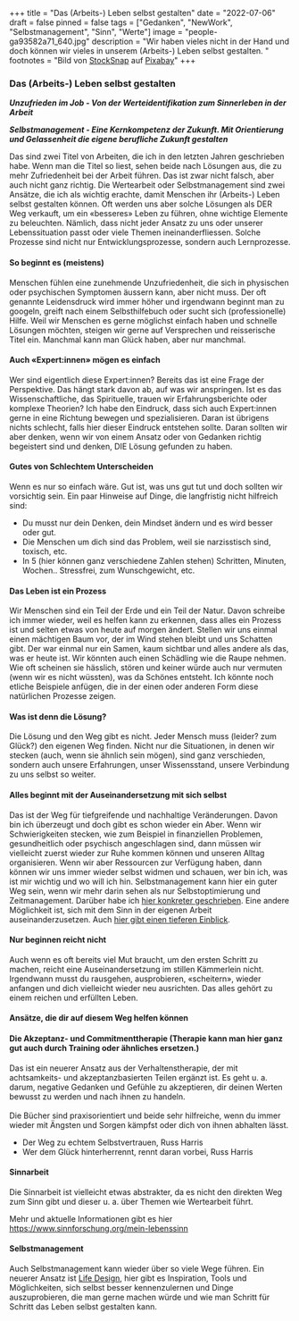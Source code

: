+++
title = "Das (Arbeits-) Leben selbst gestalten"
date = "2022-07-06"
draft = false
pinned = false
tags = ["Gedanken", "NewWork", "Selbstmanagement", "Sinn", "Werte"]
image = "people-ga93582a71_640.jpg"
description = "Wir haben vieles nicht in der Hand und doch können wir vieles in unserem (Arbeits-) Leben selbst gestalten. "
footnotes = "Bild von [StockSnap](https://pixabay.com/de/users/stocksnap-894430/?utm_source=link-attribution&utm_medium=referral&utm_campaign=image&utm_content=2591874) auf [Pixabay](https://pixabay.com/de/?utm_source=link-attribution&utm_medium=referral&utm_campaign=image&utm_content=2591874)"
+++
### **Das (Arbeits-) Leben selbst gestalten**

***Unzufrieden im Job - Von der Werteidentifikation zum Sinnerleben in der Arbeit*** 

***Selbstmanagement - Eine Kernkompetenz der Zukunft. Mit Orientierung und Gelassenheit die eigene berufliche Zukunft gestalten***  

Das sind zwei Titel von Arbeiten, die ich in den letzten Jahren geschrieben habe. Wenn man die Titel so liest, sehen beide nach Lösungen aus, die zu mehr Zufriedenheit bei der Arbeit führen. Das ist zwar nicht falsch, aber auch nicht ganz richtig. Die Wertearbeit oder Selbstmanagement sind zwei Ansätze, die ich als wichtig erachte, damit Menschen ihr (Arbeits-) Leben selbst gestalten können. Oft werden uns aber solche Lösungen als DER Weg verkauft, um ein «besseres» Leben zu führen, ohne wichtige Elemente zu beleuchten. Nämlich, dass nicht jeder Ansatz zu uns oder unserer Lebenssituation passt oder viele Themen ineinanderfliessen. Solche Prozesse sind nicht nur Entwicklungsprozesse, sondern auch Lernprozesse.

#### So beginnt es (meistens)

Menschen fühlen eine zunehmende Unzufriedenheit, die sich in physischen oder psychischen Symptomen äussern kann, aber nicht muss. Der oft genannte Leidensdruck wird immer höher und irgendwann beginnt man zu googeln, greift nach einem Selbsthilfebuch oder sucht sich (professionelle) Hilfe. Weil wir Menschen es gerne möglichst einfach haben und schnelle Lösungen möchten, steigen wir gerne auf Versprechen und reisserische Titel ein. Manchmal kann man Glück haben, aber nur manchmal.

#### Auch «Expert:innen» mögen es einfach

Wer sind eigentlich diese Expert:innen? Bereits das ist eine Frage der Perspektive. Das hängt stark davon ab, auf was wir anspringen. Ist es das Wissenschaftliche, das Spirituelle, trauen wir Erfahrungsberichte oder komplexe Theorien? Ich habe den Eindruck, dass sich auch Expert:innen gerne in eine Richtung bewegen und spezialisieren. Daran ist übrigens nichts schlecht, falls hier dieser Eindruck entstehen sollte. Daran sollten wir aber denken, wenn wir von einem Ansatz oder von Gedanken richtig begeistert sind und denken, DIE Lösung gefunden zu haben.

#### Gutes von Schlechtem Unterscheiden

Wenn es nur so einfach wäre. Gut ist, was uns gut tut und doch sollten wir vorsichtig sein. Ein paar Hinweise auf Dinge, die langfristig nicht hilfreich sind:

* Du musst nur dein Denken, dein Mindset ändern und es wird besser oder gut.
* Die Menschen um dich sind das Problem, weil sie narzisstisch sind, toxisch, etc. 
* In 5 (hier können ganz verschiedene Zahlen stehen) Schritten, Minuten, Wochen.. Stressfrei, zum Wunschgewicht, etc. 

#### Das Leben ist ein Prozess

Wir Menschen sind ein Teil der Erde und ein Teil der Natur. Davon schreibe ich immer wieder, weil es helfen kann zu erkennen, dass alles ein Prozess ist und selten etwas von heute auf morgen ändert. Stellen wir uns einmal einen mächtigen Baum vor, der im Wind stehen bleibt und uns Schatten gibt. Der war einmal nur ein Samen, kaum sichtbar und alles andere als das, was er heute ist. Wir könnten auch einen Schädling wie die Raupe nehmen. Wie oft scheinen sie hässlich, stören und keiner würde auch nur vermuten (wenn wir es nicht wüssten), was da Schönes entsteht. Ich könnte noch etliche Beispiele anfügen, die in der einen oder anderen Form diese natürlichen Prozesse zeigen.

#### Was ist denn die Lösung?

Die Lösung und den Weg gibt es nicht. Jeder Mensch muss (leider? zum Glück?) den eigenen Weg finden. Nicht nur die Situationen, in denen wir stecken (auch, wenn sie ähnlich sein mögen), sind ganz verschieden, sondern auch unsere Erfahrungen, unser Wissensstand, unsere Verbindung zu uns selbst so weiter.

#### Alles beginnt mit der Auseinandersetzung mit sich selbst

Das ist der Weg für tiefgreifende und nachhaltige Veränderungen. Davon bin ich überzeugt und doch gibt es schon wieder ein Aber. Wenn wir Schwierigkeiten stecken, wie zum Beispiel in finanziellen Problemen, gesundheitlich oder psychisch angeschlagen sind, dann müssen wir vielleicht zuerst wieder zur Ruhe kommen können und unseren Alltag organisieren. Wenn wir aber Ressourcen zur Verfügung haben, dann können wir uns immer wieder selbst widmen und schauen, wer bin ich, was ist mir wichtig und wo will ich hin. Selbstmanagement kann hier ein guter Weg sein, wenn wir mehr darin sehen als nur Selbstoptimierung und Zeitmanagement. Darüber habe ich [hier konkreter geschrieben](https://www.bensblog.ch/selbstmanagement2/). Eine andere Möglichkeit ist, sich mit dem Sinn in der eigenen Arbeit auseinanderzusetzen. Auch [hier gibt einen tieferen Einblick](https://www.bensblog.ch/sinn-in-der-arbeit-finden/). 

#### Nur beginnen reicht nicht

Auch wenn es oft bereits viel Mut braucht, um den ersten Schritt zu machen, reicht eine Auseinandersetzung im stillen Kämmerlein nicht. Irgendwann musst du rausgehen, ausprobieren, «scheitern», wieder anfangen und dich vielleicht wieder neu ausrichten. Das alles gehört zu einem reichen und erfüllten Leben. 

#### Ansätze, die dir auf diesem Weg helfen können

#### Die Akzeptanz- und Commitmenttherapie (Therapie kann man hier ganz gut auch durch Training oder ähnliches ersetzen.)

Das ist ein neuerer Ansatz aus der Verhaltenstherapie, der mit achtsamkeits- und akzeptanzbasierten Teilen ergänzt ist. Es geht u. a. darum, negative Gedanken und Gefühle zu akzeptieren, dir deinen Werten bewusst zu werden und nach ihnen zu handeln. \
\
Die Bücher sind praxisorientiert und beide sehr hilfreiche, wenn du immer wieder mit Ängsten und Sorgen kämpfst oder dich von ihnen abhalten lässt. 

* Der Weg zu echtem Selbstvertrauen, Russ Harris
* Wer dem Glück hinterherrennt, rennt daran vorbei, Russ Harris

#### Sinnarbeit

Die Sinnarbeit ist vielleicht etwas abstrakter, da es nicht den direkten Weg zum Sinn gibt und dieser u. a. über Themen wie Wertearbeit führt. 

Mehr und aktuelle Informationen gibt es hier <https://www.sinnforschung.org/mein-lebenssinn>

#### Selbstmanagement

Auch Selbstmanagement kann wieder über so viele Wege führen. Ein neuerer Ansatz ist [Life Design](https://www.lifedesignlab.ch), hier gibt es Inspiration, Tools und Möglichkeiten, sich selbst besser kennenzulernen und Dinge auszuprobieren, die man gerne machen würde und wie man Schritt für Schritt das Leben selbst gestalten kann.